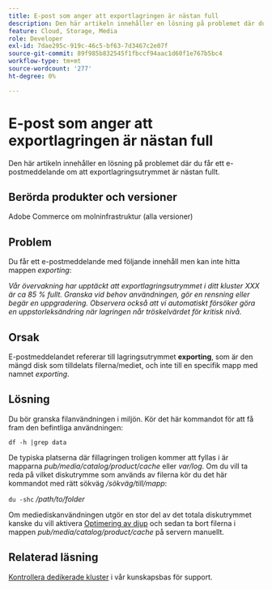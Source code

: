 ```yaml
---
title: E-post som anger att exportlagringen är nästan full
description: Den här artikeln innehåller en lösning på problemet där du får ett e-postmeddelande om att exportlagringsutrymmet är nästan fullt.
feature: Cloud, Storage, Media
role: Developer
exl-id: 7dae295c-919c-46c5-bf63-7d3467c2e07f
source-git-commit: 89f985b832545f1fbccf94aac1d60f1e767b5bc4
workflow-type: tm+mt
source-wordcount: '277'
ht-degree: 0%

---
```


# E-post som anger att exportlagringen är nästan full

Den här artikeln innehåller en lösning på problemet där du får ett e-postmeddelande om att exportlagringsutrymmet är nästan fullt.

## Berörda produkter och versioner

Adobe Commerce om molninfrastruktur (alla versioner)

## Problem

Du får ett e-postmeddelande med följande innehåll men kan inte hitta mappen *exporting*:

*Vår övervakning har upptäckt att exportlagringsutrymmet i ditt kluster XXX är ca 85 % fullt.*
*Granska vid behov användningen, gör en rensning eller begär en uppgradering.*
*Observera också att vi automatiskt försöker göra en uppstorleksändring när lagringen når tröskelvärdet för kritisk nivå.*

## Orsak

E-postmeddelandet refererar till lagringsutrymmet **exporting**, som är den mängd disk som tilldelats filerna/mediet, och inte till en specifik mapp med namnet *exporting*.

## Lösning

Du bör granska filanvändningen i miljön. Kör det här kommandot för att få fram den befintliga användningen:

`df -h |grep data`

De typiska platserna där fillagringen troligen kommer att fyllas i är mapparna *pub/media/catalog/product/cache* eller *var/log*. Om du vill ta reda på vilket diskutrymme som används av filerna kör du det här kommandot med rätt sökväg */sökväg/till/mapp*:

`du -shc` */path/to/folder*

Om mediediskanvändningen utgör en stor del av det totala diskutrymmet kanske du vill aktivera [Optimering av djup](https://experienceleague.adobe.com/en/docs/commerce-cloud-service/user-guide/cdn/fastly-image-optimization#deep-image-optimization) och sedan ta bort filerna i mappen *pub/media/catalog/product/cache* på servern manuellt.

## Relaterad läsning

[Kontrollera dedikerade kluster](https://experienceleague.adobe.com/en/docs/commerce-cloud-service/user-guide/develop/storage/manage-disk-space#check-dedicated-clusters) i vår kunskapsbas för support.
